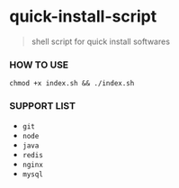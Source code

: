 # quick-install-script

> shell script for quick install softwares

### HOW TO USE

`chmod +x index.sh && ./index.sh`

### SUPPORT LIST

- `git`
- `node`
- `java`
- `redis`
- `nginx`
- `mysql`
